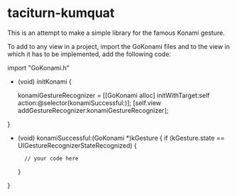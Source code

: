 # taciturn-kumquat

This is an attempt to make a simple library for the famous Konami gesture.

To add to any view in a project, import the GoKonami files and to the view in which it has to be implemented, add the following code:

import "GoKonami.h"

- (void) initKonami
{

	konamiGestureRecognizer = [[GoKonami alloc] initWithTarget:self action:@selector(konamiSuccessful:)];
    [self.view addGestureRecognizer:konamiGestureRecognizer];

}

- (void) konamiSuccessful:(GoKonami *)kGesture
{
	if (kGesture.state == UIGestureRecognizerStateRecognized)
    {
        
        // your code here
        
    }
    
}